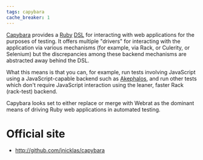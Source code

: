 ```yaml
---
tags: capybara
cache_breaker: 1
---
```


[Capybara](/wiki/Capybara) provides a [Ruby](/wiki/Ruby) [DSL](/wiki/DSL) for interacting with web applications for the purposes of testing. It offers multiple "drivers" for interacting with the application via various mechanisms (for example, via Rack, or Culerity, or Selenium) but the discrepancies among these backend mechanisms are abstracted away behind the DSL.

What this means is that you can, for example, run tests involving JavaScript using a JavaScript-capable backend such as [Akephalos](/wiki/Akephalos), and run other tests which don't require JavaScript interaction using the leaner, faster Rack (rack-test) backend.

Capybara looks set to either replace or merge with Webrat as the dominant means of driving Ruby web applications in automated testing.

# Official site

-   <http://github.com/jnicklas/capybara>

